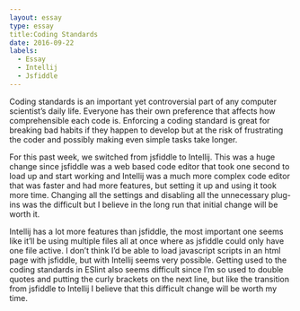 ```yaml
---
layout: essay
type: essay
title:Coding Standards
date: 2016-09-22
labels:
  - Essay
  - Intellij
  - Jsfiddle
---
```


Coding standards is an important yet controversial part of any computer scientist’s daily life.  Everyone has their own preference that affects how comprehensible each code is.  Enforcing a coding standard is great for breaking bad habits if they happen to develop but at the risk of frustrating the coder and possibly making even simple tasks take longer.

For this past week, we switched from jsfiddle to Intellij.  This was a huge change since jsfiddle was a web based code editor that took one second to load up and start working and Intellij was a much more complex code editor that was faster and had more features, but setting it up and using it took more time.  Changing all the settings and disabling all the unnecessary plug-ins was the difficult but I believe in the long run that initial change will be worth it.

Intellij has a lot more features than jsfiddle, the most important one seems like it’ll be using multiple files all at once where as jsfiddle could only have one file active.  I don’t think I’d be able to load javascript scripts in an html page with jsfiddle, but with Intellij seems very possible.  Getting used to the coding standards in ESlint also seems difficult since I’m so used to double quotes and putting the curly brackets on the next line, but like the transition from jsfiddle to Intellij I believe that this difficult change will be worth my time.
